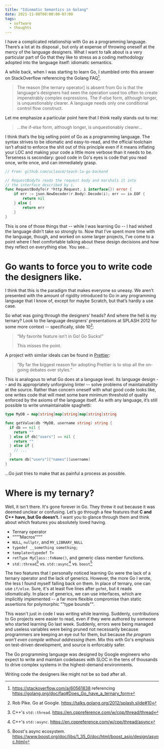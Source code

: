 ```yaml
---
title: "Idiomatic Semantics in Golang"
date: 2021-11-08T00:00:00-07:00
tags:
  - software
  - thoughts
---
```


I have a complicated relationship with Go as a programming language. There’s a lot at its disposal , but only at expense of throwing oneself at the mercy of the language designers. What I want to talk about is a very particular part of Go that they like to stress as a coding methodology adopted into the language itself: idiomatic semantics.

A while back, when I was starting to learn Go, I stumbled onto this answer on StackOverflow referencing the Golang FAQ[^1].

> The reason [the ternary operator] is absent from Go is that the language's designers had seen the operation used too often to create impenetrably complex expressions. The if-else form, although longer, is unquestionably clearer. A language needs only one conditional control flow construct.

Let me emphasize a particular point here that I think really stands out to me:

> ...the if-else form, although longer, is unquestionably clearer...

I think that’s the big selling point of Go as a programming language. The syntax strives to be idiomatic and easy-to-read, and the official toolchain isn’t afraid to enforce the shit out of this principle even if it means inflating your LOC and making your code a little more verbose than it needs to be. Terseness is secondary: good code in Go's eyes is code that you read once, write once, and can immediately grasp.

```go
// From: github.com/uclaacm/teach-la-go-backend

// RequestBodyTo reads the request body and marshals it into
// the interface described by i.
func RequestBodyTo(r *http.Request, i interface{}) error {
	if err := json.NewDecoder(r.Body).Decode(i); err == io.EOF {
		return nil
	} else {
		return err
	}
}
```

This is one of those things that -- while I was learning Go -- I had wished the language didn’t take so strongly to. Now that I’ve spent more time with the language, though, and worked on some larger projects, I’ve come to a point where I feel comfortable talking about these design decisions and how they reflect on everything else. You see...

# Go wants to force you to write code the designers like.

I think that this is the paradigm that makes everyone so uneasy. We aren’t presented with the amount of rigidity introduced to Go in any programming language that I know of, except for maybe Scratch, but that’s hardly a use case.

So what was going through the designers’ heads? And where the hell is my ternary? Look to the language designers’ presentations at SPLASH 2012 for some more context -- specifically, slide 10[^2]:

> “My favorite feature isn’t in Go! Go Sucks!”
>
> This misses the point.

A project with similar ideals can be found in [Prettier](https://prettier.io/docs/en/why-prettier.html):

> “By far the biggest reason for adopting Prettier is to stop all the on-going debates over styles.”

This is analogous to what Go does at a language level. Its language design -- and its appropriately unforgiving linter -- solve problems of maintainability at the source. Rather than concern oneself with what good code looks like, one writes code that will meet some bare minimum threshold of quality enforced by the axioms of the language itself. As with any language, it’s still possible to write unmaintainable spaghetti:

```go
type MyDB = map[string]map[string]map[string]string

func getValue(db *MyDB, username string) string {
  if db == nil {
    return ""
  } else if db["users"] == nil {
    return ""
  } else if {
    // ...
  }
  return db["users"]["names"][username]
}
```

...Go just tries to make that as painful a process as possible.

# Where is my ternary?

Well, it isn't there. It's gone forever in Go. They threw it out because it was deemed unclear or confusing. Let’s go through a few features that **C and C++ have, but Go doesn’t.** I want you to glance through them and think about which features you absolutely loved having.

* Ternary operator
* “”””Macros””””
* `NULL`, `nullptr`, and `MY_LIBRARY_NULL`
* `typedef __something something;`
* `template<typedef T>`
* `retType MyClass::fnName()`, and generic class member functions.
* `std::thread`[^3] vs. `std::async`[^4] vs. `boost`[^5]

The two features that I personally noticed learning Go were the lack of a ternary operator and the lack of generics. However, the more Go I wrote, the less I found myself falling back on them. In place of ternary, one can use `if/else`. Sure, it's at least five lines after `gofmt`, but it reads idiomatically. In place of generics, we can use interfaces, which are implicitly implemented -- a far more flexible compromise than static assertions for polymorphic ""type bounds"".

This wasn't just in code I was writing while learning. Suddenly, contributions to Go projects were easier to read, even if they were authored by someone who started learning Go last week. Suddenly, errors were being managed and useless variables were being pruned not necessarily because programmers are keeping an eye out for them, but because *the program won't even compile without addressing them*. Mix this with Go's emphasis on test-driven development, and source is enforcably safer.

The Go programming language was designed by Google engineers who expect to write and maintain codebases with SLOC in the tens of thousands to drive complex systems in the highest-demand environments.

Writing code the designers like might not be so bad after all.

[^1]: https://stackoverflow.com/a/60561838 referencing https://golang.org/doc/faq#Does_Go_have_a_ternary_form
[^2]: Rob Pike. Go at Google. https://talks.golang.org/2012/splash.slide#10
[^3]: C++'s `std::thread`. https://en.cppreference.com/w/cpp/thread/thread
[^4]: C++'s `std::async`. https://en.cppreference.com/w/cpp/thread/async
[^5]: Boost's async ecosystem. https://www.boost.org/doc/libs/1_35_0/doc/html/boost_asio/design/async.html
